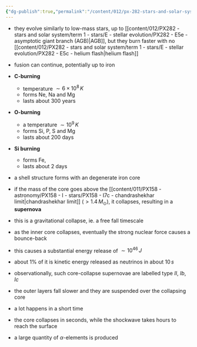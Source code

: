 ```yaml
---
{"dg-publish":true,"permalink":"/content/012/px-282-stars-and-solar-system/term-1-stars/e-stellar-evolution/px-282-e6-higher-mass-stars/","noteIcon":"1","created":"2024-11-26T10:30:43.658+00:00","updated":"2024-12-22T17:10:12.779+00:00"}
---
```


- they evolve similarly to low-mass stars, up to [[content/012/PX282 - stars and solar system/term 1 - stars/E - stellar evolution/PX282 - E5e - asymptotic giant branch (AGB)\|AGB]], but they burn faster with no [[content/012/PX282 - stars and solar system/term 1 - stars/E - stellar evolution/PX282 - E5c - helium flash\|helium flash]]
- fusion can continue, potentially up to iron

- **C-burning** 
	- temperature $\sim 6\times10^{8}\,K$ 
	- forms Ne, Na and Mg
	- lasts about $300$ years
- **O-burning**
	- a temperature $\sim 10^{9}\,K$ 
	- forms Si, P, S and Mg
	- lasts about ${} 200$ days
- **Si burning** 
	- forms Fe, 
	- lasts about 2 days 

- a shell structure forms with an  degenerate iron core
- if the mass of the core goes above the [[content/011/PX158 - astronomy/PX158 - I - stars/PX158 - I7c - chandrashekhar limit\|chandrashekhar limit]] $(>1.4\,M_\odot)$, it collapses, resulting in a **supernova**
- this is a gravitational collapse, ie. a free fall timescale
- as the inner core collapses, eventually the strong nuclear force causes a bounce-back
- this causes a substantial energy release of $\sim 10^{46}\,J$
- about 1% of it is kinetic energy released as neutrinos in about $10\,s$
- observationally, such core-collapse supernovae are labelled type $II$, ${} Ib$, ${} Ic$
- the outer layers fall slower and they are suspended over the collapsing core
- a lot happens in a short time
- the core collapses in seconds, while the shockwave takes hours to reach the surface
- a large quantity of $\alpha$-elements is produced
